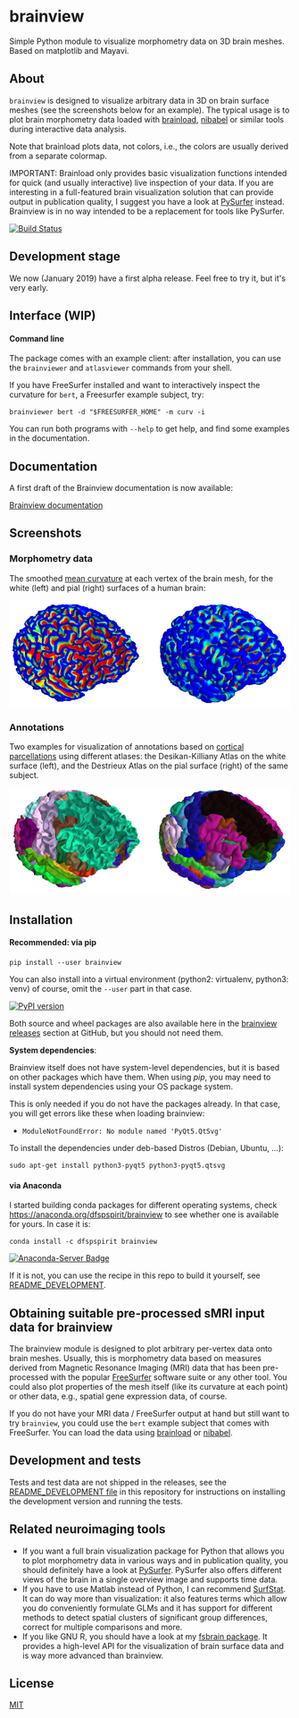 # brainview
Simple Python module to visualize morphometry data on 3D brain meshes. Based on matplotlib and Mayavi.


## About

`brainview` is designed to visualize arbitrary data in 3D on brain surface meshes (see the screenshots below for an example). The typical usage is to plot brain morphometry data loaded with [brainload](https://github.com/dfsp-spirit/brainload), [nibabel](http://nipy.org/nibabel/) or similar tools during interactive data analysis.

Note that brainload plots data, not colors, i.e., the colors are usually derived from a separate colormap.

IMPORTANT: Brainload only provides basic visualization functions intended for quick (and usually interactive) live inspection of your data. If you are interesting in a full-featured brain visualization solution that can provide output in publication quality, I suggest you have a look at [PySurfer](https://pysurfer.github.io/) instead. Brainview is in no way intended to be a replacement for tools like PySurfer.

[![Build Status](https://travis-ci.org/dfsp-spirit/brainview.svg?branch=master)](https://travis-ci.org/dfsp-spirit/brainview)

## Development stage

We now (January 2019) have a first alpha release. Feel free to try it, but it's very early.


## Interface (WIP)


#### Command line

The package comes with an example client: after installation, you can use the `brainviewer` and `atlasviewer` commands from your shell.

If you have FreeSurfer installed and want to interactively inspect the curvature for `bert`, a Freesurfer example subject, try:

```console
brainviewer bert -d "$FREESURFER_HOME" -m curv -i
```

You can run both programs with `--help` to get help, and find some examples in the documentation.


## Documentation

A first draft of the Brainview documentation is now available:

[Brainview documentation](http://dfsp-spirit.github.io/brainview)



## Screenshots

### Morphometry data

The smoothed [mean curvature](https://en.wikipedia.org/wiki/Mean_curvature) at each vertex of the brain mesh, for the white (left) and pial (right) surfaces of a human brain:

![Curvature](./img/curvature.png?raw=true "Brain curvature white and pial")

### Annotations

Two examples for visualization of annotations based on [cortical parcellations](https://surfer.nmr.mgh.harvard.edu/fswiki/CorticalParcellation) using different atlases: the Desikan-Killiany Atlas on the white surface (left), and the Destrieux Atlas on the pial surface (right) of the same subject.

![Annotations](./img/atlas.png?raw=true "Annotations based on cortical parcellation")


## Installation

#### Recommended: via pip

```console
pip install --user brainview
```

You can also install into a virtual environment (python2: virtualenv, python3: venv) of course, omit the `--user` part in that case.

[![PyPI version](https://badge.fury.io/py/brainview.svg)](https://badge.fury.io/py/brainview)

Both source and wheel packages are also available here in the [brainview releases](https://github.com/dfsp-spirit/brainview/releases) section at GitHub, but you should not need them.

**System dependencies**:

Brainview itself does not have system-level dependencies, but it is based on other packages which have them. When using *pip*, you may need to install system dependencies using your OS package system.

This is only needed if you do not have the packages already. In that case, you will get errors like these when loading brainview:

* `ModuleNotFoundError: No module named 'PyQt5.QtSvg'`

To install the dependencies under deb-based Distros (Debian, Ubuntu, ...):

```console
sudo apt-get install python3-pyqt5 python3-pyqt5.qtsvg
```


#### via Anaconda

I started building conda packages for different operating systems, check https://anaconda.org/dfspspirit/brainview to see whether one is available for yours. In case it is:

```console
conda install -c dfspspirit brainview
```

[![Anaconda-Server Badge](https://anaconda.org/dfspspirit/brainview/badges/version.svg)](https://anaconda.org/dfspspirit/brainview)


If it is not, you can use the recipe in this repo to build it yourself, see [README_DEVELOPMENT](README_DEVELOPMENT.md).



## Obtaining suitable pre-processed sMRI input data for brainview

The brainview module is designed to plot arbitrary per-vertex data onto brain meshes. Usually, this is morphometry data based on measures derived from Magnetic Resonance Imaging (MRI) data that has been pre-processed with the popular [FreeSurfer](https://surfer.nmr.mgh.harvard.edu/) software suite or any other tool. You could also plot properties of the mesh itself (like its curvature at each point) or other data, e.g., spatial gene expression data, of course.

If you do not have your MRI data / FreeSurfer output at hand but still want to try `brainview`, you could use the `bert` example subject that comes with FreeSurfer. You can load the data using [brainload](https://github.com/dfsp-spirit/brainload) or [nibabel](http://nipy.org/nibabel/).

## Development and tests

Tests and test data are not shipped in the releases, see the [README_DEVELOPMENT file](README_DEVELOPMENT.md) in this repository for instructions on installing the development version and running the tests.


## Related neuroimaging tools

- If you want a full brain visualization package for Python that allows you to plot morphometry data in various ways and in publication quality, you should definitely have a look at [PySurfer](https://pysurfer.github.io/). PySurfer also offers different views of the brain in a single overview image and supports time data.
- If you have to use Matlab instead of Python, I can recommend [SurfStat](http://www.math.mcgill.ca/keith/surfstat/). It can do way more than visualization: it also features terms which allow you do conveniently formulate GLMs and it has support for different methods to detect spatial clusters of significant group differences, correct for multiple comparisons and more.
- If you like GNU R, you should have a look at my [fsbrain package](https://github.com/dfsp-spirit/fsbrain). It provides a high-level API for the visualization of brain surface data and is way more advanced than brainview.

## License

[MIT](https://opensource.org/licenses/MIT)
